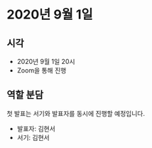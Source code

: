# 2020년 9월 1일

## 시각

- 2020년 9월 1일 20시
- Zoom을 통해 진행

## 역할 분담

첫 발표는 서기와 발표자를 동시에 진행할 예정입니다.

- 발표자: 김현서
- 서기: 김현서
